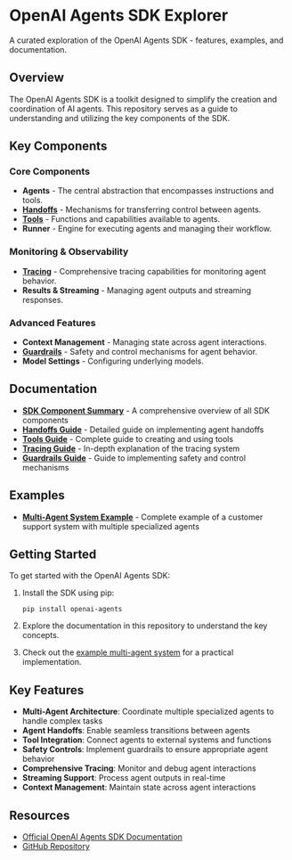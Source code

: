 # OpenAI Agents SDK Explorer

A curated exploration of the OpenAI Agents SDK - features, examples, and documentation.

## Overview

The OpenAI Agents SDK is a toolkit designed to simplify the creation and coordination of AI agents. This repository serves as a guide to understanding and utilizing the key components of the SDK.

## Key Components

### Core Components

- **Agents** - The central abstraction that encompasses instructions and tools.
- **[Handoffs](docs/handoffs-guide.md)** - Mechanisms for transferring control between agents.
- **[Tools](docs/tools-guide.md)** - Functions and capabilities available to agents.
- **Runner** - Engine for executing agents and managing their workflow.

### Monitoring & Observability

- **[Tracing](docs/tracing-guide.md)** - Comprehensive tracing capabilities for monitoring agent behavior.
- **Results & Streaming** - Managing agent outputs and streaming responses.

### Advanced Features

- **Context Management** - Managing state across agent interactions.
- **[Guardrails](docs/guardrails-guide.md)** - Safety and control mechanisms for agent behavior.
- **Model Settings** - Configuring underlying models.

## Documentation

- [**SDK Component Summary**](docs/agents-sdk-summary.md) - A comprehensive overview of all SDK components
- [**Handoffs Guide**](docs/handoffs-guide.md) - Detailed guide on implementing agent handoffs
- [**Tools Guide**](docs/tools-guide.md) - Complete guide to creating and using tools
- [**Tracing Guide**](docs/tracing-guide.md) - In-depth explanation of the tracing system
- [**Guardrails Guide**](docs/guardrails-guide.md) - Guide to implementing safety and control mechanisms

## Examples

- [**Multi-Agent System Example**](docs/example-multi-agent-system.md) - Complete example of a customer support system with multiple specialized agents

## Getting Started

To get started with the OpenAI Agents SDK:

1. Install the SDK using pip:
   ```
   pip install openai-agents
   ```

2. Explore the documentation in this repository to understand the key concepts.

3. Check out the [example multi-agent system](docs/example-multi-agent-system.md) for a practical implementation.

## Key Features

- **Multi-Agent Architecture**: Coordinate multiple specialized agents to handle complex tasks
- **Agent Handoffs**: Enable seamless transitions between agents
- **Tool Integration**: Connect agents to external systems and functions
- **Safety Controls**: Implement guardrails to ensure appropriate agent behavior
- **Comprehensive Tracing**: Monitor and debug agent interactions
- **Streaming Support**: Process agent outputs in real-time
- **Context Management**: Maintain state across agent interactions

## Resources

- [Official OpenAI Agents SDK Documentation](https://openai.github.io/openai-agents-python/)
- [GitHub Repository](https://github.com/openai/openai-agents-python)
